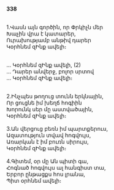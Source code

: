 **338**

\
1.Վասն այն գործին, որ Փրկիչն մեր\
Խաչին վրա է կատարեր,\
Ուրախությամբ անթիվ դարեր\
Կօրհնեմ զԻնք ավելի։

\
... Կօրհնեմ զԻնք ավելի, (2)\
... Դարեր անվերջ, բոլոր սրտով\
... Կօրհնեմ զԻնք ավելի։

\
2.Ինչպես թողուց տունն երկնային,\
Որ ցուցնե իմ խեղճ հոգիին\
Խորունկ սեր մը աստվածային,\
Կօրհնեմ զԻնք ավելի։\
\
3.Ան վերցուց բեռն իմ պարտքերուս,\
Ազատություն տվավ հոգվույս,\
Առարկան է իմ բուռն սիրույս,\
Կօրհնեմ զԻնք ավելի։\
\
4.Գիտեմ, օր մը Ան պիտի գա,\
Հոգնած հոգվույս ալ հանգիստ տա,\
Երբոր ընթացքս հոս լրանա,\
Պիտ օրհնեմ ավելի։
